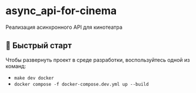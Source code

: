 # async_api-for-cinema
Реализация асинхронного API для кинотеатра

## 🚀 Быстрый старт

Чтобы развернуть проект в среде разработки, воспользуйтесь одной из команд: 
- `make dev docker`
- `docker compose -f docker-compose.dev.yml up --build`
